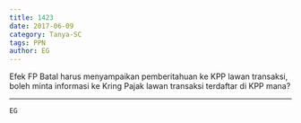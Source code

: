 ```yaml
---
title: 1423
date: 2017-06-09
category: Tanya-SC
tags: PPN
author: EG
---
```


Efek FP Batal harus menyampaikan pemberitahuan ke KPP lawan transaksi, boleh minta informasi ke Kring Pajak lawan transaksi terdaftar di KPP mana?

---



`EG`
